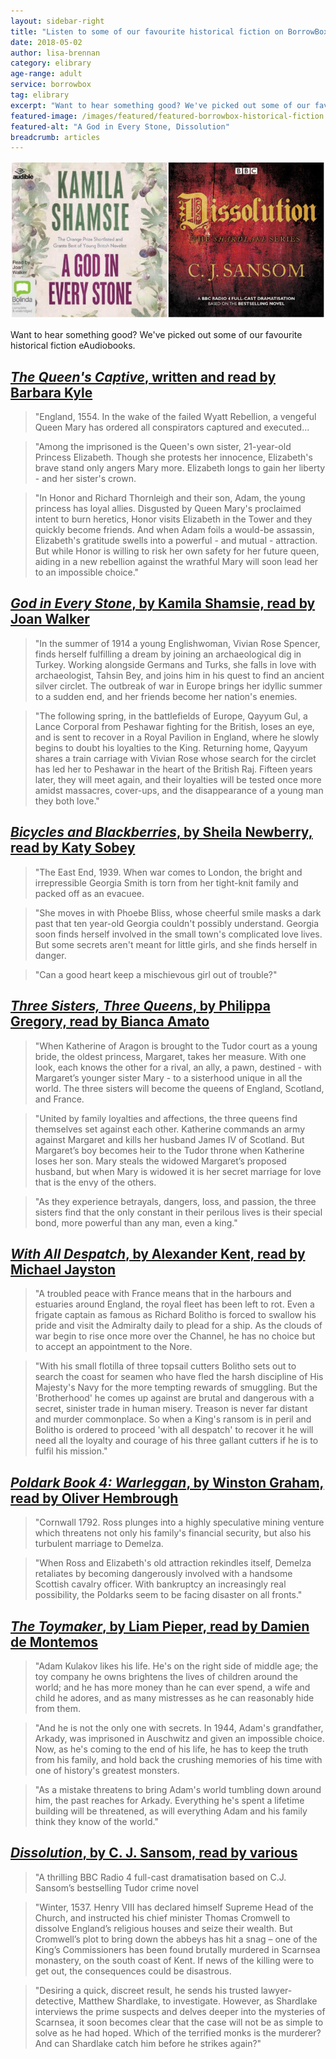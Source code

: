 ```yaml
---
layout: sidebar-right
title: "Listen to some of our favourite historical fiction on BorrowBox"
date: 2018-05-02
author: lisa-brennan
category: elibrary
age-range: adult
service: borrowbox
tag: elibrary
excerpt: "Want to hear something good? We've picked out some of our favourite historical fiction eAudiobooks."
featured-image: /images/featured/featured-borrowbox-historical-fiction.jpg
featured-alt: "A God in Every Stone, Dissolution"
breadcrumb: articles
---
```


![A God in Every Stone, Dissolution](/images/featured/featured-borrowbox-historical-fiction.jpg)

Want to hear something good? We've picked out some of our favourite historical fiction eAudiobooks.

## [<cite>The Queen's Captive</cite>, written and read by Barbara Kyle](https://fe.bolindadigital.com/wldcs_bol_fo/b2i/productDetail.html?productId=BOL_108940&fromPage=1&b2bSite=4172)

> "England, 1554. In the wake of the failed Wyatt Rebellion, a vengeful Queen Mary has ordered all conspirators captured and executed...

> "Among the imprisoned is the Queen's own sister, 21-year-old Princess Elizabeth. Though she protests her innocence, Elizabeth's brave stand only angers Mary more. Elizabeth longs to gain her liberty - and her sister's crown.

> "In Honor and Richard Thornleigh and their son, Adam, the young princess has loyal allies. Disgusted by Queen Mary's proclaimed intent to burn heretics, Honor visits Elizabeth in the Tower and they quickly become friends. And when Adam foils a would-be assassin, Elizabeth's gratitude swells into a powerful - and mutual - attraction. But while Honor is willing to risk her own safety for her future queen, aiding in a new rebellion against the wrathful Mary will soon lead her to an impossible choice."

## [<cite>God in Every Stone</cite>, by Kamila Shamsie, read by Joan Walker](https://fe.bolindadigital.com/wldcs_bol_fo/b2i/productDetail.html?productId=BOL_210455&fromPage=1&b2bSite=4172)

> "In the summer of 1914 a young Englishwoman, Vivian Rose Spencer, finds herself fulfilling a dream by joining an archaeological dig in Turkey. Working alongside Germans and Turks, she falls in love with archaeologist, Tahsin Bey, and joins him in his quest to find an ancient silver circlet. The outbreak of war in Europe brings her idyllic summer to a sudden end, and her friends become her nation's enemies.

> "The following spring, in the battlefields of Europe, Qayyum Gul, a Lance Corporal from Peshawar fighting for the British, loses an eye, and is sent to recover in a Royal Pavilion in England, where he slowly begins to doubt his loyalties to the King. Returning home, Qayyum shares a train carriage with Vivian Rose whose search for the circlet has led her to Peshawar in the heart of the British Raj. Fifteen years later, they will meet again, and their loyalties will be tested once more amidst massacres, cover-ups, and the disappearance of a young man they both love."

## [<cite>Bicycles and Blackberries</cite>, by Sheila Newberry, read by Katy Sobey](https://fe.bolindadigital.com/wldcs_bol_fo/b2i/productDetail.html?productId=BOL_264886&fromPage=1&b2bSite=4172)

> "The East End, 1939. When war comes to London, the bright and irrepressible Georgia Smith is torn from her tight-knit family and packed off as an evacuee.

> "She moves in with Phoebe Bliss, whose cheerful smile masks a dark past that ten year-old Georgia couldn't possibly understand. Georgia soon finds herself involved in the small town's complicated love lives. But some secrets aren't meant for little girls, and she finds herself in danger.

> "Can a good heart keep a mischievous girl out of trouble?"

## [<cite>Three Sisters, Three Queens</cite>, by Philippa Gregory, read by Bianca Amato](https://fe.bolindadigital.com/wldcs_bol_fo/b2i/productDetail.html?productId=BOL_284092&fromPage=1&b2bSite=4172)

> "When Katherine of Aragon is brought to the Tudor court as a young bride, the oldest princess, Margaret, takes her measure. With one look, each knows the other for a rival, an ally, a pawn, destined - with Margaret’s younger sister Mary - to a sisterhood unique in all the world. The three sisters will become the queens of England, Scotland, and France.

> "United by family loyalties and affections, the three queens find themselves set against each other. Katherine commands an army against Margaret and kills her husband James IV of Scotland. But Margaret’s boy becomes heir to the Tudor throne when Katherine loses her son. Mary steals the widowed Margaret’s proposed husband, but when Mary is widowed it is her secret marriage for love that is the envy of the others.

> "As they experience betrayals, dangers, loss, and passion, the three sisters find that the only constant in their perilous lives is their special bond, more powerful than any man, even a king."

## [<cite>With All Despatch</cite>, by Alexander Kent, read by Michael Jayston](https://fe.bolindadigital.com/wldcs_bol_fo/b2i/productDetail.html?productId=BOL_300147&fromPage=1&b2bSite=4172)

> "A troubled peace with France means that in the harbours and estuaries around England, the royal fleet has been left to rot. Even a frigate captain as famous as Richard Bolitho is forced to swallow his pride and visit the Admiralty daily to plead for a ship. As the clouds of war begin to rise once more over the Channel, he has no choice but to accept an appointment to the Nore.

> "With his small flotilla of three topsail cutters Bolitho sets out to search the coast for seamen who have fled the harsh discipline of His Majesty's Navy for the more tempting rewards of smuggling. But the 'Brotherhood' he comes up against are brutal and dangerous with a secret, sinister trade in human misery. Treason is never far distant and murder commonplace. So when a King's ransom is in peril and Bolitho is ordered to proceed 'with all despatch' to recover it he will need all the loyalty and courage of his three gallant cutters if he is to fulfil his mission."

## [<cite>Poldark Book 4: Warleggan</cite>, by Winston Graham, read by Oliver Hembrough](https://fe.bolindadigital.com/wldcs_bol_fo/b2i/productDetail.html?productId=BOL_351020&fromPage=1&b2bSite=4172)

> "Cornwall 1792. Ross plunges into a highly speculative mining venture which threatens not only his family's financial security, but also his turbulent marriage to Demelza.

> "When Ross and Elizabeth's old attraction rekindles itself, Demelza retaliates by becoming dangerously involved with a handsome Scottish cavalry officer. With bankruptcy an increasingly real possibility, the Poldarks seem to be facing disaster on all fronts."

## [<cite>The Toymaker</cite>, by Liam Pieper, read by Damien de Montemos](https://fe.bolindadigital.com/wldcs_bol_fo/b2i/productDetail.html?productId=BOL_286154&fromPage=1&b2bSite=4172)

> "Adam Kulakov likes his life. He's on the right side of middle age; the toy company he owns brightens the lives of children around the world; and he has more money than he can ever spend, a wife and child he adores, and as many mistresses as he can reasonably hide from them.

> "And he is not the only one with secrets. In 1944, Adam's grandfather, Arkady, was imprisoned in Auschwitz and given an impossible choice. Now, as he's coming to the end of his life, he has to keep the truth from his family, and hold back the crushing memories of his time with one of history's greatest monsters.

> "As a mistake threatens to bring Adam's world tumbling down around him, the past reaches for Arkady. Everything he's spent a lifetime building will be threatened, as will everything Adam and his family think they know of the world."

## [<cite>Dissolution</cite>, by C. J. Sansom, read by various](https://fe.bolindadigital.com/wldcs_bol_fo/b2i/productDetail.html?productId=BOL_382850&fromPage=1&b2bSite=4172)

> "A thrilling BBC Radio 4 full-cast dramatisation based on C.J. Sansom’s bestselling Tudor crime novel

> "Winter, 1537. Henry VIII has declared himself Supreme Head of the Church, and instructed his chief minister Thomas Cromwell to dissolve England’s religious houses and seize their wealth. But Cromwell’s plot to bring down the abbeys has hit a snag – one of the King’s Commissioners has been found brutally murdered in Scarnsea monastery, on the south coast of Kent. If news of the killing were to get out, the consequences could be disastrous.

> "Desiring a quick, discreet result, he sends his trusted lawyer-detective, Matthew Shardlake, to investigate. However, as Shardlake interviews the prime suspects and delves deeper into the mysteries of Scarnsea, it soon becomes clear that the case will not be as simple to solve as he had hoped. Which of the terrified monks is the murderer? And can Shardlake catch him before he strikes again?"
